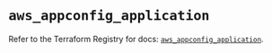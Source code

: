# `aws_appconfig_application`

Refer to the Terraform Registry for docs: [`aws_appconfig_application`](https://registry.terraform.io/providers/hashicorp/aws/5.77.0/docs/resources/appconfig_application).
